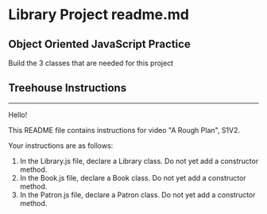 # Library Project readme.md

## Object Oriented JavaScript Practice

Build the 3 classes that are needed for this project

## Treehouse Instructions
----


Hello!

This README file contains instructions for video "A Rough Plan", S1V2.

Your instructions are as follows:

1) In the Library.js file, declare a Library class. Do not yet add a constructor method.
2) In the Book.js file, declare a Book class. Do not yet add a constructor method.
3) In the Patron.js file, declare a Patron class. Do not yet add a constructor method.